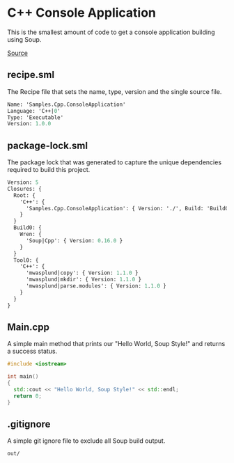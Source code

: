 #  C++ Console Application
This is the smallest amount of code to get a console application building using Soup.

[Source](https://github.com/soup-build/soup/tree/main/samples/cpp/console-application)

## recipe.sml
The Recipe file that sets the name, type, version and the single source file.
```sml
Name: 'Samples.Cpp.ConsoleApplication'
Language: 'C++|0'
Type: 'Executable'
Version: 1.0.0
```

## package-lock.sml
The package lock that was generated to capture the unique dependencies required to build this project.
```sml
Version: 5
Closures: {
  Root: {
    'C++': {
      'Samples.Cpp.ConsoleApplication': { Version: './', Build: 'Build0', Tool: 'Tool0' }
    }
  }
  Build0: {
    Wren: {
      'Soup|Cpp': { Version: 0.16.0 }
    }
  }
  Tool0: {
    'C++': {
      'mwasplund|copy': { Version: 1.1.0 }
      'mwasplund|mkdir': { Version: 1.1.0 }
      'mwasplund|parse.modules': { Version: 1.1.0 }
    }
  }
}
```

## Main.cpp
A simple main method that prints our "Hello World, Soup Style!" and returns a success status.
```cpp
#include <iostream>

int main()
{
  std::cout << "Hello World, Soup Style!" << std::endl;
  return 0;
}
```

## .gitignore
A simple git ignore file to exclude all Soup build output.
```
out/
```